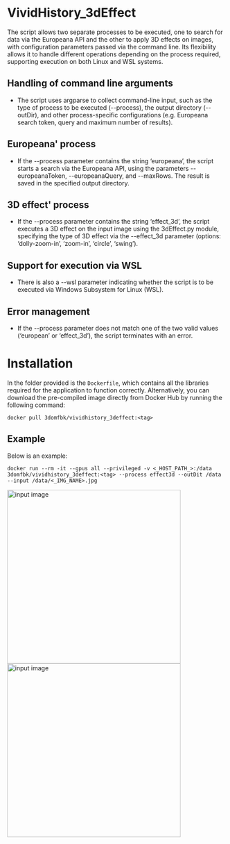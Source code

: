 # VividHistory_3dEffect
The script allows two separate processes to be executed, one to search for data via the Europeana API and the other to apply 3D effects on images, with configuration parameters passed via the command line. Its flexibility allows it to handle different operations depending on the process required, supporting execution on both Linux and WSL systems.

## Handling of command line arguments
- The script uses argparse to collect command-line input, such as the type of process to be executed (--process), the output directory (--outDir), and other process-specific configurations (e.g. Europeana search token, query and maximum number of results).

## Europeana' process
- If the --process parameter contains the string ‘europeana’, the script starts a search via the Europeana API, using the parameters --europeanaToken, --europeanaQuery, and --maxRows. The result is saved in the specified output directory.

## 3D effect' process
- If the --process parameter contains the string ‘effect_3d’, the script executes a 3D effect on the input image using the 3dEffect.py module, specifying the type of 3D effect via the --effect_3d parameter (options: ‘dolly-zoom-in’, ‘zoom-in’, ‘circle’, ‘swing’).

## Support for execution via WSL
- There is also a --wsl parameter indicating whether the script is to be executed via Windows Subsystem for Linux (WSL).

## Error management
- If the --process parameter does not match one of the two valid values (‘european’ or ‘effect_3d’), the script terminates with an error.

# Installation
In the folder provided is the `Dockerfile`, which contains all the libraries required for the application to function correctly. Alternatively, you can download the pre-compiled image directly from Docker Hub by running the following command:

`docker pull 3domfbk/vividhistory_3deffect:<tag>`

## Example
Below is an example:

`docker run --rm -it --gpus all --privileged -v <_HOST_PATH_>:/data 3domfbk/vividhistory_3deffect:<tag> --process effect3d --outDit /data --input /data/<_IMG_NAME>.jpg`

<img src="assets/img_in.jpg" alt="input image" width="400" />

<img src="assets/img_out.mp4" alt="input image" width="400" />